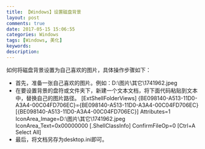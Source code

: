 ```yaml
---
title: 【Windows】设置磁盘背景
layout: post
comments: true
date: 2017-05-15 15:06:55
categories: Windows
tags: [Windows, 美化]
keywords:
description:
---
```

如何将磁盘背景设置为自己喜欢的图片，具体操作步骤如下：
* 首先，准备一张自己喜欢的图片。例如：D:\图片\其它\1741962.jpeg 
* 在要设置背景的盘符或文件夹下，新建一个文本文档，将下面代码粘贴到文本中，替换自己的图片路径。
		[ExtShellFolderViews] 
		{BE098140-A513-11D0-A3A4-00C04FD706EC}={BE098140-A513-11D0-A3A4-00C04FD706EC} 
		[{BE098140-A513-11D0-A3A4-00C04FD706EC}] 
		Attributes=1 
		IconArea_Image=D:\图片\其它\1741962.jpeg
		IconArea_Text=0x00000000 
		[.ShellClassInfo] 
		ConfirmFileOp=0 
		[Ctrl+A Select All] 
* 最后，将文档另存为desktop.ini即可。
<!-- more -->